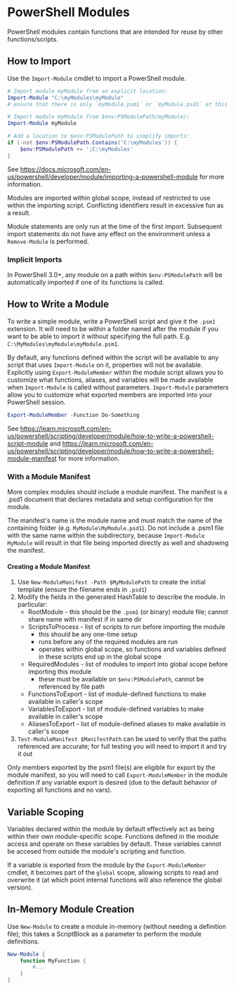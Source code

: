 # PowerShell Modules
PowerShell modules contain functions that are intended for reuse by other functions/scripts.

## How to Import
Use the `Import-Module` cmdlet to import a PowerShell module.

```PowerShell
# Import module myModule from an explicit location:
Import-Module "C:\myModules\myModule"
# ensure that there is only `myModule.psm1` or `myModule.psd1` at this location

# Import module myModule from $env:PSModulePath/myModule/:
Import-Module myModule

# Add a location to $env:PSModulePath to simplify imports:
if (-not $env:PSModulePath.Contains('C:\myModules')) {
    $env:PSModulePath += ';C:\myModules'
}
```

See https://docs.microsoft.com/en-us/powershell/developer/module/importing-a-powershell-module for more information.

Modules are imported within global scope, instead of restricted to use within the importing script. Conflicting identifiers result in excessive fun as a result.

Module statements are only run at the time of the first import. Subsequent import statements do not have any effect on the environment unless a `Remove-Module` is performed.

### Implicit Imports
In PowerShell 3.0+, any module on a path within `$env:PSModulePath` will be automatically imported if one of its functions is called.



## How to Write a Module
To write a simple module, write a PowerShell script and give it the `.psm1` extension. It will need to be within a folder named after the module if you want to be able to import it without specifying the full path. E.g. `C:\MyModules\myModule\myModule.psm1`.

By default, any functions defined within the script will be available to any script that uses `Import-Module` on it, properties will not be available. Explicitly using `Export-ModuleMember` within the module script allows you to customize what functions, aliases, and variables will be made available when `Import-Module` is called without parameters. `Import-Module` parameters allow you to customize what exported members are imported into your PowerShell session.

```PowerShell
Export-ModuleMember -Function Do-Something
```

See https://learn.microsoft.com/en-us/powershell/scripting/developer/module/how-to-write-a-powershell-script-module and https://learn.microsoft.com/en-us/powershell/scripting/developer/module/how-to-write-a-powershell-module-manifest for more information.

### With a Module Manifest
More complex modules should include a module manifest. The manifest is a .psd1 document that declares metadata and setup configuration for the module.

The manifest's name is the module name and must match the name of the containing folder (e.g. `MyModule\MyModule.psd1`). Do not include a .psm1 file with the same name within the subdirectory, because `Import-Module MyModule` will result in that file being imported directly as well and shadowing the manifest.

#### Creating a Module Manifest
1. Use `New-ModuleManifest -Path $MyModulePath` to create the initial template (ensure the filename ends in `.psd1`)
2. Modify the fields in the generated HashTable to describe the module. In particular:
    - RootModule - this should be the `.psm1` (or binary) module file; cannot share name with manifest if in same dir
    - ScriptsToProcess - list of scripts to run before importing the module
        + this should be any one-time setup
        + runs before any of the required modules are run
        + operates within global scope, so functions and variables defined in these scripts end up in the global scope
    - RequiredModules - list of modules to import into global scope before importing this module
        + these must be available on `$env:PSModulePath`, cannot be referenced by file path
    - FunctionsToExport - list of module-defined functions to make available in caller's scope
    - VariablesToExport - list of module-defined variables to make available in caller's scope
    - AliasesToExport - list of module-defined aliases to make available in caller's scope
3. `Test-ModuleManifest $ManifestPath` can be used to verify that the paths referenced are accurate; for full testing you will need to import it and try it out

Only members exported by the psm1 file(s) are eligible for export by the module manifest, so you will need to call `Export-ModuleMember` in the module definition if any variable export is desired (due to the default behavior of exporting all functions and no vars).

## Variable Scoping
Variables declared within the module by default effectively act as being within their own module-specific scope. Functions defined in the module access and operate on these variables by default. These variables cannot be accesed from outside the module's scripting and function.

If a variable is exported from the module by the `Export-ModuleMember` cmdlet, it becomes part of the `global` scope, allowing scripts to read and overwrite it (at which point internal functions will also reference the global version).

## In-Memory Module Creation
Use `New-Module` to create a module in-memory (without needing a definition file); this takes a ScriptBlock as a parameter to perform the module definitions.

``` PowerShell
New-Module {
    function MyFunction {
        #...
    }
}
```